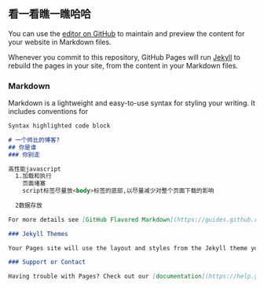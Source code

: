 ## 看一看瞧一瞧哈哈

You can use the [editor on GitHub](https://github.com/xielinhui/xielinhui.github.io/edit/master/index.md) to maintain and preview the content for your website in Markdown files.

Whenever you commit to this repository, GitHub Pages will run [Jekyll](https://jekyllrb.com/) to rebuild the pages in your site, from the content in your Markdown files.

### Markdown

Markdown is a lightweight and easy-to-use syntax for styling your writing. It includes conventions for

```markdown
Syntax highlighted code block

# 一个帅比的博客?
## 你是谁
### 你别走

高性能javascript
  1.加载和执行
    页面堵塞
    script标签尽量放<body>标签的底部,以尽量减少对整个页面下载的影响
    
  2数据存放

For more details see [GitHub Flavored Markdown](https://guides.github.com/features/mastering-markdown/).

### Jekyll Themes

Your Pages site will use the layout and styles from the Jekyll theme you have selected in your [repository settings](https://github.com/xielinhui/xielinhui.github.io/settings). The name of this theme is saved in the Jekyll `_config.yml` configuration file.

### Support or Contact

Having trouble with Pages? Check out our [documentation](https://help.github.com/categories/github-pages-basics/) or [contact support](https://github.com/contact) and we’ll help you sort it out.
